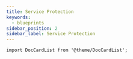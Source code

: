 ```yaml
---
title: Service Protection
keywords:
  - blueprints
sidebar_position: 2
sidebar_label: Service Protection
---
```


```mdx-code-block
import DocCardList from '@theme/DocCardList';
```

<DocCardList />
